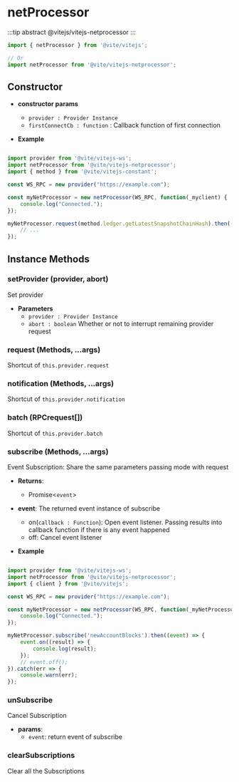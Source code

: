 # netProcessor

:::tip abstract
@vitejs/vitejs-netprocessor
:::

```javascript 引入
import { netProcessor } from '@vite/vitejs';

// Or
import netProcessor from '@vite/vitejs-netprocessor';
```

## Constructor

- **constructor params**
    - `provider : Provider Instance`
    - `firstConnectCb : function` : Callback function of first connection

- **Example**

```javascript

import provider from '@vite/vitejs-ws';
import netProcessor from '@vite/vitejs-netprocessor';
import { method } from '@vite/vitejs-constant';

const WS_RPC = new provider("https://example.com");

const myNetProcessor = new netProcessor(WS_RPC, function(_myclient) {
    console.log("Connected.");
});

myNetProcessor.request(method.ledger.getLatestSnapshotChainHash).then(() => {
    // ...
});
```

## Instance Methods

### setProvider (provider, abort)
Set provider

- **Parameters**
    * `provider : Provider Instance`
    * `abort : boolean` Whether or not to interrupt remaining provider request

### request (Methods, ...args)
Shortcut of `this.provider.request`

### notification (Methods, ...args)
Shortcut of `this.provider.notification`

### batch (RPCrequest[])
Shortcut of `this.provider.batch`

### subscribe (Methods, ...args)
Event Subscription: Share the same parameters passing mode with request

- **Returns**:
    - Promise<`event`>

- **event**: The returned event instance of subscribe
    - on(`callback : Function`): Open event listener. Passing results into callback function if there is any event happened
    - off: Cancel event listener

- **Example**

```javascript

import provider from '@vite/vitejs-ws';
import netProcessor from '@vite/vitejs-netprocessor';
import { client } from '@vite/vitejs';

const WS_RPC = new provider("https://example.com");

const myNetProcessor = new netProcessor(WS_RPC, function(_myNetProcessor) {
    console.log("Connected.");
});

myNetProcessor.subscribe('newAccountBlocks').then((event) => {
    event.on((result) => {
        console.log(result);
    });
    // event.off();
}).catch(err => {
    console.warn(err);
});

```

### unSubscribe
Cancel Subscription

- **params**: 
  * `event`: return event of subscribe

### clearSubscriptions
Clear all the Subscriptions
